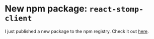 # New npm package: `react-stomp-client`

I just published a new package to the npm registry. Check it out [here](https://www.npmjs.com/package/react-stomp-client).
